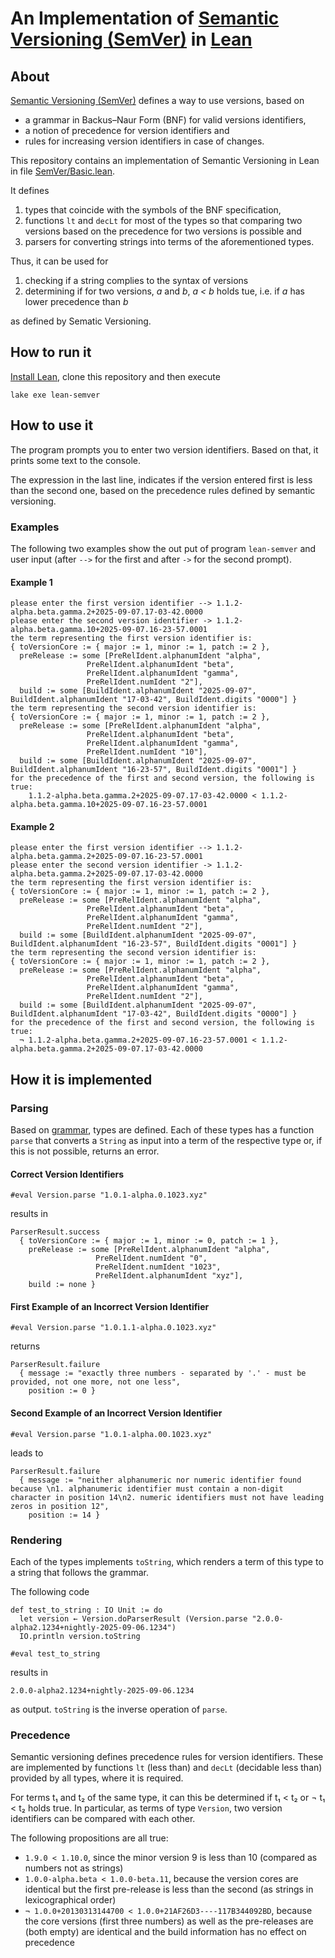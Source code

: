 # An Implementation of [Semantic Versioning (SemVer)](https://semver.org/) in [Lean](https://lean-lang.org/)

## About 

[Semantic Versioning (SemVer)](https://semver.org/) defines a way to use versions, based on
* a grammar in Backus–Naur Form (BNF) for valid versions identifiers,
* a notion of precedence for version identifiers and
* rules for increasing version identifiers in case of changes.

This repository contains an implementation of Semantic Versioning in Lean in file [SemVer/Basic.lean](SemVer/Basic.lean). 

It defines
1. types that coincide with the symbols of the BNF specification,
1. functions `lt` and `decLt` for most of the types so that comparing two versions based on the precedence for two versions is possible and
1. parsers for converting strings into terms of the aforementioned types.

Thus, it can be used for
1. checking if a string complies to the syntax of versions 
1. determining if for two versions, _a_ and _b_, _a < b_ holds tue, i.e. if _a_ has lower precedence than _b_

as defined by Sematic Versioning.

## How to run it

[Install Lean](https://lean-lang.org/install/), clone this repository and then execute
```
lake exe lean-semver
```

## How to use it

The program prompts you to enter two version identifiers. Based on that, it prints some text to the console.

The expression in the last line, indicates if the version entered first is less than the second one, based on the 
precedence rules defined by semantic versioning. 

### Examples 

The following two examples show the out put of program `lean-semver` and user input 
(after `-->` for the first and after `->` for the second prompt).

#### Example 1

```
please enter the first version identifier --> 1.1.2-alpha.beta.gamma.2+2025-09-07.17-03-42.0000
please enter the second version identifier -> 1.1.2-alpha.beta.gamma.10+2025-09-07.16-23-57.0001
the term representing the first version identifier is:
{ toVersionCore := { major := 1, minor := 1, patch := 2 },
  preRelease := some [PreRelIdent.alphanumIdent "alpha",
                 PreRelIdent.alphanumIdent "beta",
                 PreRelIdent.alphanumIdent "gamma",
                 PreRelIdent.numIdent "2"],
  build := some [BuildIdent.alphanumIdent "2025-09-07", BuildIdent.alphanumIdent "17-03-42", BuildIdent.digits "0000"] }
the term representing the second version identifier is:
{ toVersionCore := { major := 1, minor := 1, patch := 2 },
  preRelease := some [PreRelIdent.alphanumIdent "alpha",
                 PreRelIdent.alphanumIdent "beta",
                 PreRelIdent.alphanumIdent "gamma",
                 PreRelIdent.numIdent "10"],
  build := some [BuildIdent.alphanumIdent "2025-09-07", BuildIdent.alphanumIdent "16-23-57", BuildIdent.digits "0001"] }
for the precedence of the first and second version, the following is true:
    1.1.2-alpha.beta.gamma.2+2025-09-07.17-03-42.0000 < 1.1.2-alpha.beta.gamma.10+2025-09-07.16-23-57.0001
```

#### Example 2

```
please enter the first version identifier --> 1.1.2-alpha.beta.gamma.2+2025-09-07.16-23-57.0001
please enter the second version identifier -> 1.1.2-alpha.beta.gamma.2+2025-09-07.17-03-42.0000
the term representing the first version identifier is:
{ toVersionCore := { major := 1, minor := 1, patch := 2 },
  preRelease := some [PreRelIdent.alphanumIdent "alpha",
                 PreRelIdent.alphanumIdent "beta",
                 PreRelIdent.alphanumIdent "gamma",
                 PreRelIdent.numIdent "2"],
  build := some [BuildIdent.alphanumIdent "2025-09-07", BuildIdent.alphanumIdent "16-23-57", BuildIdent.digits "0001"] }
the term representing the second version identifier is:
{ toVersionCore := { major := 1, minor := 1, patch := 2 },
  preRelease := some [PreRelIdent.alphanumIdent "alpha",
                 PreRelIdent.alphanumIdent "beta",
                 PreRelIdent.alphanumIdent "gamma",
                 PreRelIdent.numIdent "2"],
  build := some [BuildIdent.alphanumIdent "2025-09-07", BuildIdent.alphanumIdent "17-03-42", BuildIdent.digits "0000"] }
for the precedence of the first and second version, the following is true:
  ¬ 1.1.2-alpha.beta.gamma.2+2025-09-07.16-23-57.0001 < 1.1.2-alpha.beta.gamma.2+2025-09-07.17-03-42.0000
```

## How it is implemented

### Parsing

Based on [grammar](https://semver.org/#backusnaur-form-grammar-for-valid-semver-versions), types are defined.
Each of these types has a function `parse` that converts a `String` as input into a term of the 
respective type or, if this is not possible, returns an error.

#### Correct Version Identifiers

```
#eval Version.parse "1.0.1-alpha.0.1023.xyz"
```
results in 
```
ParserResult.success
  { toVersionCore := { major := 1, minor := 0, patch := 1 },
    preRelease := some [PreRelIdent.alphanumIdent "alpha",
                   PreRelIdent.numIdent "0",
                   PreRelIdent.numIdent "1023",
                   PreRelIdent.alphanumIdent "xyz"],
    build := none }
```

#### First Example of an Incorrect Version Identifier

```
#eval Version.parse "1.0.1.1-alpha.0.1023.xyz"
```
returns
```
ParserResult.failure
  { message := "exactly three numbers - separated by '.' - must be provided, not one more, not one less",
    position := 0 }
```

#### Second Example of an Incorrect Version Identifier

```
#eval Version.parse "1.0.1-alpha.00.1023.xyz"
```
leads to
```
ParserResult.failure
  { message := "neither alphanumeric nor numeric identifier found because \n1. alphanumeric identifier must contain a non-digit character in position 14\n2. numeric identifiers must not have leading zeros in position 12",
    position := 14 }
```

### Rendering

Each of the types implements `toString`, which renders a term of this type to a string that follows the grammar.

The following code
```
def test_to_string : IO Unit := do
  let version ← Version.doParserResult (Version.parse "2.0.0-alpha2.1234+nightly-2025-09-06.1234")
  IO.println version.toString

#eval test_to_string
```
results in 
```
2.0.0-alpha2.1234+nightly-2025-09-06.1234
```
as output. `toString` is the inverse operation of `parse`.

### Precedence 

Semantic versioning defines precedence rules for version identifiers. 
These are implemented by functions `lt` (less than) and `decLt` (decidable less than) provided by all types,
where it is required.

For terms t₁ and t₂ of the same type, it can this be determined if t₁ < t₂ or ¬ t₁ < t₂ holds true.
In particular, as terms of type `Version`, two version identifiers can be compared with each other.

The following propositions are all true:
* `1.9.0 < 1.10.0`, since the minor version 9 is less than 10 (compared as numbers not as strings) 
* `1.0.0-alpha.beta < 1.0.0-beta.11`, because the version cores are identical but the first pre-release is less than the second (as strings in lexicographical order)
* `¬ 1.0.0+20130313144700 < 1.0.0+21AF26D3----117B344092BD`, because the core versions (first three numbers) as well as the pre-releases are (both empty) are identical and the build information has no effect on precedence
